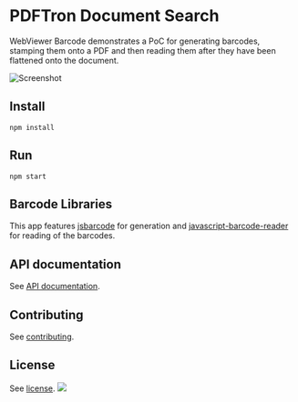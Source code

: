 # PDFTron Document Search

WebViewer Barcode demonstrates a PoC for generating barcodes, stamping them onto a PDF and then reading them after they have been flattened onto the document.

![Screenshot](https://github.com/PDFTron/webviewer-barcode/blob/master/barcode.gif)

## Install

```
npm install
```

## Run

```
npm start
```

## Barcode Libraries

This app features [jsbarcode](https://github.com/lindell/JsBarcode) for generation and [javascript-barcode-reader](https://github.com/mubaidr/Javascript-Barcode-Reader) for reading of the barcodes.

## API documentation

See [API documentation](https://www.pdftron.com/documentation/web/guides/ui/apis).

## Contributing

See [contributing](./CONTRIBUTING.md).

## License

See [license](./LICENSE).
![](https://onepixel.pdftron.com/webviewer-ui)
